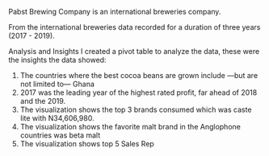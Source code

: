Pabst Brewing Company is an international breweries company. 

From the international breweries data recorded for a duration of three years (2017 - 2019). 

Analysis and Insights
I created a pivot table to analyze the data, these were the insights the data showed:
1.	The countries where the best cocoa beans are grown include —but are not limited to— Ghana
2.	2017 was the leading year of the highest rated profit, far ahead of 2018 and the 2019.
3.	The visualization shows the top 3 brands consumed which was caste lite with N34,606,980.
4.	The visualization shows the favorite malt brand in the Anglophone countries was beta malt
5.	The visualization shows top 5 Sales Rep 
